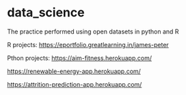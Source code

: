 # data_science
The practice performed using open datasets in python and R

R projects:
https://eportfolio.greatlearning.in/james-peter

Pthon projects:
https://aim-fitness.herokuapp.com/

https://renewable-energy-app.herokuapp.com/

https://attrition-prediction-app.herokuapp.com/
